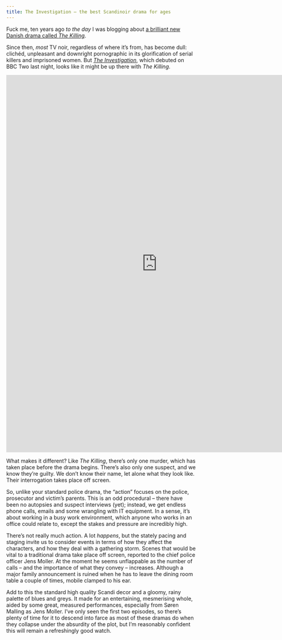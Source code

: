```yaml
---
title: The Investigation – the best Scandinoir drama for ages
---
```


Fuck me, ten years ago _to the day_ I was blogging about [a brilliant new Danish drama called <cite>The Killing</cite>](/posts/the-killing-forbrydelsen/).

Since then, _most_ TV noir, regardless of where it’s from, has become dull: clichéd, unpleasant and downright pornographic in its glorification of serial killers and imprisoned women. But [<cite>The Investigation</cite>](https://www.bbc.co.uk/iplayer/episodes/p09343kb/the-investigation), which debuted on BBC Two last night, looks like it might be up there with <cite>The Killing</cite>.

<div class="constrain"><iframe width="800" height="1000" frameborder="0" src="https://www.bbc.co.uk/programmes/p093bltn/player"></iframe></div>

What makes it different? Like <cite>The Killing</cite>, there’s only one murder, which has taken place before the drama begins. There’s also only one suspect, and we know they’re guilty. We don’t know their name, let alone what they look like. Their interrogation takes place off screen.

So, unlike your standard police drama, the “action” focuses on the police, prosecutor and victim’s parents. This is an odd procedural – there have been no autopsies and suspect interviews (yet); instead, we get endless phone calls, emails and some wrangling with IT equipment. In a sense, it’s about working in a busy work environment, which anyone who works in an office could relate to, except the stakes and pressure are incredibly high.

There’s not really much action. A lot _happens_, but the stately pacing and staging invite us to consider events in terms of how they affect the characters, and how they deal with a gathering storm. Scenes that would be vital to a traditional drama take place off screen, reported to the chief police officer Jens Moller. At the moment he seems unflappable as the number of calls – and the importance of what they convey – increases. Although a major family announcement is ruined when he has to leave the dining room table a couple of times, mobile clamped to his ear.

Add to this the standard high quality Scandi decor and a gloomy, rainy palette of blues and greys. It made for an entertaining, mesmerising whole, aided by some great, measured performances, especially from Søren Malling as Jens Moller. I’ve only seen the first two episodes, so there’s plenty of time for it to descend into farce as most of these dramas do when they collapse under the absurdity of the plot, but I’m reasonably confident this will remain a refreshingly good watch.